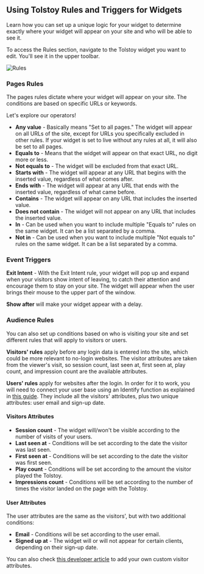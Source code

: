 ## Using Tolstoy Rules and Triggers for Widgets

Learn how you can set up a unique logic for your widget to determine exactly where your widget will appear on your site and who will be able to see it.

To access the Rules section, navigate to the Tolstoy widget you want to edit. You'll see it in the upper toolbar.

![Rules](https://downloads.intercomcdn.com/i/o/922331829/865745c0db852c1ffa58dc18/image.png)

### Pages Rules

The pages rules dictate where your widget will appear on your site. The conditions are based on specific URLs or keywords.

Let's explore our operators!

- **Any value** - Basically means "Set to all pages." The widget will appear on all URLs of the site, except for URLs you specifically excluded in other rules. If your widget is set to live without any rules at all, it will also be set to all pages.
- **Equals to** - Means that the widget will appear on that exact URL, no digit more or less.
- **Not equals to** - The widget will be excluded from that exact URL.
- **Starts with** - The widget will appear at any URL that begins with the inserted value, regardless of what comes after.
- **Ends with** - The widget will appear at any URL that ends with the inserted value, regardless of what came before.
- **Contains** - The widget will appear on any URL that includes the inserted value.
- **Does not contain** - The widget will not appear on any URL that includes the inserted value.
- **In** - Can be used when you want to include multiple "Equals to" rules on the same widget. It can be a list separated by a comma.
- **Not in** - Can be used when you want to include multiple "Not equals to" rules on the same widget. It can be a list separated by a comma.

### Event Triggers

**Exit Intent** - With the Exit Intent rule, your widget will pop up and expand when your visitors show intent of leaving, to catch their attention and encourage them to stay on your site. The widget will appear when the user brings their mouse to the upper part of the window.

**Show after** will make your widget appear with a delay.

### Audience Rules

You can also set up conditions based on who is visiting your site and set different rules that will apply to visitors or users.

**Visitors' rules** apply before any login data is entered into the site, which could be more relevant to no-login websites. The visitor attributes are taken from the viewer's visit, so session count, last seen at, first seen at, play count, and impression count are the available attributes.

**Users' rules** apply for websites after the login. In order for it to work, you will need to connect your user base using an Identify function as explained in [this guide](https://tolstoy.gitbook.io/tolstoy/javascript-sdk/identify). They include all the visitors' attributes, plus two unique attributes: user email and sign-up date.

#### Visitors Attributes

- **Session count** - The widget will/won't be visible according to the number of visits of your users.
- **Last seen at** - Conditions will be set according to the date the visitor was last seen.
- **First seen at** - Conditions will be set according to the date the visitor was first seen.
- **Play count** - Conditions will be set according to the amount the visitor played the Tolstoy.
- **Impressions count** - Conditions will be set according to the number of times the visitor landed on the page with the Tolstoy.

#### User Attributes

The user attributes are the same as the visitors', but with two additional conditions:

- **Email** - Conditions will be set according to the user email.
- **Signed up at** - The widget will or will not appear for certain clients, depending on their sign-up date.

You can also check [this developer article](https://tolstoy.gitbook.io/tolstoy/javascript-sdk/identify) to add your own custom visitor attributes.